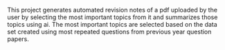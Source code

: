 This project generates automated revision notes of a pdf uploaded by the user by selecting the most important topics from it and summarizes those topics using ai.
The most important topics are selected based on the data set created using most repeated questions from previous year question papers.
